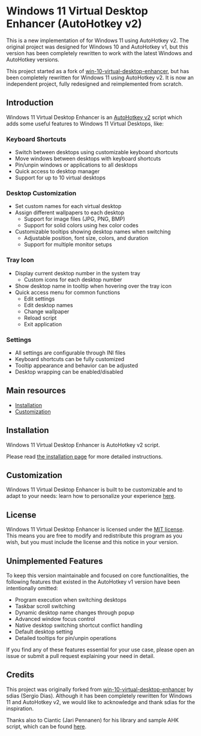 # Windows 11 Virtual Desktop Enhancer (AutoHotkey v2)

This is a new implementation of  for Windows 11 using AutoHotkey v2.
The original project was designed for Windows 10 and AutoHotkey v1, but this version has been completely rewritten to work with the latest Windows and AutoHotkey versions.

This project started as a fork of [win-10-virtual-desktop-enhancer](https://github.com/sdias/win-10-virtual-desktop-enhancer), but has been completely rewritten for Windows 11 using AutoHotkey v2.
It is now an independent project, fully redesigned and reimplemented from scratch.

## Introduction

Windows 11 Virtual Desktop Enhancer is an [AutoHotkey v2](https://www.autohotkey.com/) script which adds some useful features to Windows 11 Virtual Desktops, like:

### Keyboard Shortcuts

- Switch between desktops using customizable keyboard shortcuts
- Move windows between desktops with keyboard shortcuts
- Pin/unpin windows or applications to all desktops
- Quick access to desktop manager
- Support for up to 10 virtual desktops

### Desktop Customization

- Set custom names for each virtual desktop
- Assign different wallpapers to each desktop
  - Support for image files (JPG, PNG, BMP)
  - Support for solid colors using hex color codes
- Customizable tooltips showing desktop names when switching
  - Adjustable position, font size, colors, and duration
  - Support for multiple monitor setups

### Tray Icon

- Display current desktop number in the system tray
  - Custom icons for each desktop number
- Show desktop name in tooltip when hovering over the tray icon
- Quick access menu for common functions
  - Edit settings
  - Edit desktop names
  - Change wallpaper
  - Reload script
  - Exit application

### Settings

- All settings are configurable through INI files
- Keyboard shortcuts can be fully customized
- Tooltip appearance and behavior can be adjusted
- Desktop wrapping can be enabled/disabled

## Main resources

- [Installation](docs/installation.md)
- [Customization](docs/settings.md)

## Installation

Windows 11 Virtual Desktop Enhancer is AutoHotkey v2 script.

Please read [the installation page](docs/installation.md) for more detailed instructions.

## Customization

Windows 11 Virtual Desktop Enhancer is built to be customizable and to adapt to your needs: learn how to personalize your experience [here](docs/settings.md).

## License

Windows 11 Virtual Desktop Enhancer is licensed under the [MIT license](https://github.com/mogya/win-11-virtual-desktop-enhancer/blob/master/LICENSE).  
This means you are free to modify and redistribute this program as you wish, but you must include the license and this notice in your version.

## Unimplemented Features

To keep this version maintainable and focused on core functionalities, the following features that existed in the AutoHotkey v1 version have been intentionally omitted:

- Program execution when switching desktops
- Taskbar scroll switching
- Dynamic desktop name changes through popup
- Advanced window focus control
- Native desktop switching shortcut conflict handling
- Default desktop setting
- Detailed tooltips for pin/unpin operations

If you find any of these features essential for your use case, please open an issue or submit a pull request explaining your need in detail.

## Credits

This project was originally forked from [win-10-virtual-desktop-enhancer](https://github.com/sdias/win-10-virtual-desktop-enhancer) by sdias (Sergio Dias).
Although it has been completely rewritten for Windows 11 and AutoHotkey v2, we would like to acknowledge and thank sdias for the inspiration.

Thanks also to Ciantic (Jari Pennanen) for his library and sample AHK script, which can be found [here](https://github.com/Ciantic/VirtualDesktopAccessor).
